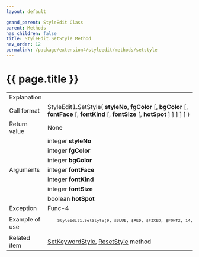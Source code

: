 ```yaml
---
layout: default

grand_parent: StyleEdit Class
parent: Methods
has_children: false
title: StyleEdit.SetStyle Method
nav_order: 12
permalink: /package/extension4/styleedit/methods/setstyle
---
```

# {{ page.title }}

<table>
  <tr>
    <td>Explanation</td>
    <td colspan="2"></td>
  </tr>
  <tr>
    <td>Call format</td>
    <td colspan="2">StyleEdit1.SetStyle( <b>styleNo</b>, <b>fgColor</b> [, <b>bgColor</b> [, <b>fontFace</b> [, <b>fontKind</b> [, <b>fontSize</b> [, <b>hotSpot</b> ] ] ] ] ] )</td>
  </tr>
  <tr>
    <td>Return value</td>
    <td colspan="2">None</td>
  </tr>  
  <tr>
    <td rowspan="7">Arguments</td>
    <td>integer <b>styleNo</b></td>
    <td></td>
  </tr>
  <tr>
    <td>integer <b>fgColor</b></td>
    <td></td>
  </tr>
  <tr>
    <td>integer <b>bgColor </b></td>
    <td></td>
  </tr>
  <tr>
    <td>integer <b>fontFace </b></td>
    <td></td>
  </tr>
  <tr>
    <td>integer <b>fontKind </b></td>
    <td></td>
  </tr>
  <tr>
    <td>integer <b>fontSize </b></td>
    <td></td>
  </tr>
  <tr>
    <td>boolean <b>hotSpot </b></td>
    <td></td>
  </tr>
  <tr>
    <td>Exception</td>
    <td>Func-4</td>
    <td></td>
  </tr>
  <tr>
    <td>Example of use</td>
    <td colspan="2"><code><pre>
    StyleEdit1.SetStyle(9, $BLUE, $RED, $FIXED, $FONT2, 14, $TRUE);
    </pre></code></td>
  </tr>
  <tr>
    <td>Related item</td>
    <td colspan="2"><a href="/package/extension4/styleedit/methods/setkeywordstyle">SetKeywordStyle</a>, <a href="/package/extension4/styleedit/methods/resetstyle">ResetStyle</a>  method</td>
  </tr>
</table>
